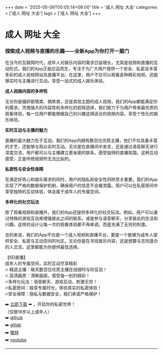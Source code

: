 +++
date = '2025-05-06T00:05:14+08:00'
title = '成人 网址 大全'
categories = ['成人 网址 大全']
tags = ['成人 网址 大全']
+++

# 成人 网址 大全

### 探索成人视频与直播的乐趣——全新App为你打开一扇门

在当今的互联网时代，成年人对娱乐内容的需求日益增长，尤其是视频和直播的互动形式。我们的App正是应运而生，专注于为广大用户提供一个安全、私密且丰富多彩的成人视频网站及直播平台。在这里，用户不仅可以观看各种精彩视频，还能够实时与主播进行互动，享受一站式的成人娱乐体验。

**成人视频内容的多样性**

无论你是偏好剧情类、搞笑类，还是其他主题的成人视频，我们的App都能满足你的需求。凭借强大的内容库和多样化的视频选择，我们致力于为用户带来最优质的观看体验。每一位用户都能根据自己的兴趣选择适合的视频内容，享受个性化的娱乐体验。

**实时互动与主播的魅力**

直播的最大魅力在于互动。我们的App内拥有数百位优质主播，他们不仅具备丰富的才艺，还能够与观众实时互动。无论是在直播间中发言，还是通过语音聊天进行深度交流，用户都可以与主播建立更亲密的联系，感受独特的直播氛围。这种互动感受，正是传统视频所无法比拟的。

**私密性与安全性保障**

在满足好奇心和娱乐需求的同时，用户的隐私和安全性同样至关重要。我们的App实现了严格的数据保护机制，确保用户的信息不会被泄露。用户可以在私密房间中享受独特的互动体验，体会属于成年人的专属空间。

**多样化的社交玩法**

除了观看视频和直播外，我们的App还提供多样化的社交玩法。例如，用户可以通过特殊的游戏互动来增强彼此之间的联系，或是参与语音聊天，分享彼此的生活和兴趣。这样的设计让每一次的观看体验都不再单调，而是充满了无穷的刺激。

总的来说，我们的App不仅是一个成人视频和直播平台，更是一个能够为成年人提供安全、私密与互动空间的社区。无论你是在寻找娱乐内容，还是想要与志同道合的人交流，这里都能为你提供最佳选择。

【6D直播】  
成年人的专属空间，实时互动尽享精彩  
🔥 精选主播：每天数百位优质主播在线随时与你互动！  
🔥 高清画质：清晰画面，感受每一刻的精彩！  
🔥多样化玩法：语音聊天、游戏互动，刺激无穷！  
🔥私密房间：独享专属时光，体验真实的私密体验！  
🔥安全保障：隐私与数据安全，我们承诺严格保护！  

➡️ [立即下载](https://down123.s3.ap-east-1.amazonaws.com/down/down.html?channelCode=blog) ⬅️ ，开启你的私密世界！  
（仅限18岁以上成年人）  
➡️ [github](https://aldult-live.github.io/)  
➡️ [gitlab](https://seo-09598d.gitlab.io/)  
➡️ [推特](https://x.com/wegame33)  
➡️ [youtube](https://www.youtube.com/@6Dlive)  

---
